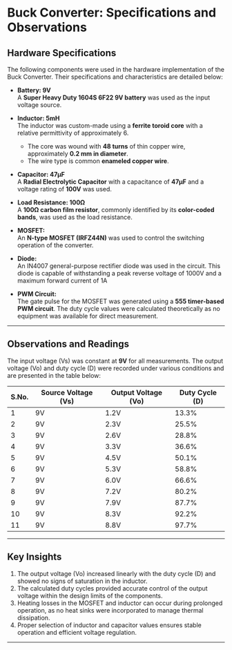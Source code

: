 # Buck Converter: Specifications and Observations

## Hardware Specifications

The following components were used in the hardware implementation of the Buck Converter. Their specifications and characteristics are detailed below:

- **Battery: 9V**  
  A **Super Heavy Duty 1604S 6F22 9V battery** was used as the input voltage source.  

- **Inductor: 5mH**  
  The inductor was custom-made using a **ferrite toroid core** with a relative permittivity of approximately 6.  
  - The core was wound with **48 turns** of thin copper wire, approximately **0.2 mm in diameter**.  
  - The wire type is common **enameled copper wire**.

- **Capacitor: 47µF**  
  A **Radial Electrolytic Capacitor** with a capacitance of **47µF** and a voltage rating of **100V** was used. 

- **Load Resistance: 100Ω**  
  A **100Ω carbon film resistor**, commonly identified by its **color-coded bands**, was used as the load resistance. 

- **MOSFET:**  
  An **N-type MOSFET (IRFZ44N)** was used to control the switching operation of the converter.  

- **Diode:**  
  An IN4007 general-purpose rectifier diode was used in the circuit. This diode is capable of withstanding a peak reverse voltage of 1000V and a maximum forward current of 1A

- **PWM Circuit:**  
  The gate pulse for the MOSFET was generated using a **555 timer-based PWM circuit**. The duty cycle values were calculated theoretically as no equipment was available for direct measurement.

---

## Observations and Readings

The input voltage (Vs) was constant at **9V** for all measurements. The output voltage (Vo) and duty cycle (D) were recorded under various conditions and are presented in the table below:

| **S.No.** | **Source Voltage (Vs)** | **Output Voltage (Vo)** | **Duty Cycle (D)** |
|-----------|---------------------------------|----------------------------------|-------------------------|
| 1         | 9V                              | 1.2V                            | 13.3%                  |
| 2         | 9V                              | 2.3V                            | 25.5%                  |
| 3         | 9V                              | 2.6V                            | 28.8%                  |
| 4         | 9V                              | 3.3V                            | 36.6%                  |
| 5         | 9V                              | 4.5V                            | 50.1%                  |
| 6         | 9V                              | 5.3V                            | 58.8%                  |
| 7         | 9V                              | 6.0V                            | 66.6%                  |
| 8         | 9V                              | 7.2V                            | 80.2%                  |
| 9         | 9V                              | 7.9V                            | 87.7%                  |
| 10        | 9V                              | 8.3V                            | 92.2%                  |
| 11        | 9V                              | 8.8V                            | 97.7%                  |

---

## Key Insights

1. The output voltage (Vo) increased linearly with the duty cycle (D) and showed no signs of saturation in the inductor.  
2. The calculated duty cycles provided accurate control of the output voltage within the design limits of the components.  
3. Heating losses in the MOSFET and inductor can occur during prolonged operation, as no heat sinks were incorporated to manage thermal dissipation.  
4. Proper selection of inductor and capacitor values ensures stable operation and efficient voltage regulation.  

---

